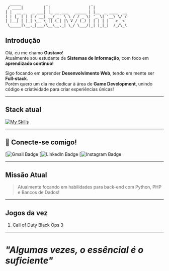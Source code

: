 
```
  _____           _                   _               
 / ____|         | |                 | |              
| |  __ _   _ ___| |_ __ ___   _____ | |__  _ ____  __
| | |_ | | | / __| __/ _` \ \ / / _ \| '_ \| '__\ \/ /
| |__| | |_| \__ \ || (_| |\ V / (_) | | | | |   >  < 
 \_____|\__,_|___/\__\__,_| \_/ \___/|_| |_|_|  /_/\_\
```

##  Introdução

 Olá, eu me chamo **Gustavo**!  
Atualmente sou estudante de **Sistemas de Informação**, com foco em **aprendizado contínuo**!

 Sigo focando em aprender **Desenvolvimento Web**, tendo em mente ser **Full-stack**.  
 Porém quero um dia me dedicar à área de **Game Development**, unindo código e criatividade para criar experiências únicas!

---

## Stack atual

[![My Skills](https://skillicons.dev/icons?i=html,css,js,python,linux,git,vscode)](https://skillicons.dev)

---

## 🔗 Conecte-se comigo!

[![Gmail Badge]()
[![LinkedIn Badge]()
[![Instagram Badge]()

---

## Missão Atual

> Atualmente focando em habilidades para back-end com Python, PHP e Bancos de Dados!

---

## Jogos da vez

1. Call of Duty Black Ops 3

---

# <i>"Algumas vezes, o essêncial é o suficiente"</i>

